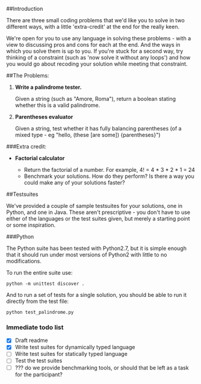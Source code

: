 ##Introduction

There are three small coding problems that we'd like you to solve in two different ways, with a little 'extra-credit' at the end for the really keen.

We're open for you to use any language in solving these problems - with a view to discussing pros and cons for each at the end. And the ways in which you solve them is up to you. If you're stuck for a second way, try thinking of a constraint (such as 'now solve it without any loops') and how you would go about recoding your solution while meeting that constraint.

##The Problems:

1. **Write a palindrome tester.**

   Given a string (such as "Amore, Roma"), return a boolean stating whether this is a valid palindrome.
   
2. **Parentheses evaluator**

   Given a string, test whether it has fully balancing parentheses (of a mixed type - eg "hello, (these [are some]) {parentheses}")
   
###Extra credit:

* **Factorial calculator**
  
   * Return the factorial of a number. For example, 4! = 4 * 3 * 2 * 1 = 24
   * Benchmark your solutions. How do they perform? Is there a way you could make any of your solutions faster?

##Testsuites

We've provided a couple of sample testsuites for your solutions, one in Python,
    and one in Java. These aren't prescriptive - you don't have to use either of
    the languages or the test suites given, but merely a starting point or some
    inspiration.

###Python

The Python suite has been tested with Python2.7, but it is simple enough that it
should run under most versions of Python2 with little to no modifications.

To run the entire suite use:

```
python -m unittest discover .
```

And to run a set of tests for a single solution, you should be able to run it directly from the test
file:

```
python test_palindrome.py
```

### Immediate todo list

- [x] Draft readme
- [x] Write test suites for dynamically typed language
- [ ] Write test suites for statically typed language
- [ ] Test the test suites
- [ ] ??? do we provide benchmarking tools, or should that be left as a task for the participant?
